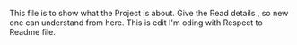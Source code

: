 This file is to show what the Project is about. Give the Read details , so new one can understand from here. 
This is edit I'm  oding with Respect to Readme file.
